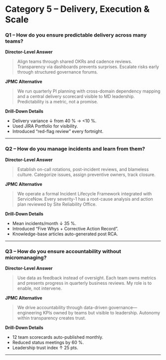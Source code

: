 # Category 5 – Delivery, Execution & Scale

### Q1 – How do you ensure predictable delivery across many teams?
**Director-Level Answer**  
> Align teams through shared OKRs and cadence reviews. Transparency via dashboards prevents surprises. Escalate risks early through structured governance forums.

**JPMC Alternative**  
> We run quarterly PI planning with cross-domain dependency mapping and a central delivery scorecard visible to MD leadership. Predictability is a metric, not a promise.

**Drill-Down Details**  
* Delivery variance ↓ from 40 % → <10 %.  
* Used JIRA Portfolio for visibility.  
* Introduced “red-flag review” every fortnight.

---

### Q2 – How do you manage incidents and learn from them?
**Director-Level Answer**  
> Establish on-call rotations, post-incident reviews, and blameless culture. Categorize issues, assign preventive owners, track closure.

**JPMC Alternative**  
> We operate a formal Incident Lifecycle Framework integrated with ServiceNow. Every severity-1 has a root-cause analysis and action plan reviewed by Site Reliability Office.

**Drill-Down Details**  
* Mean incidents/month ↓ 35 %.  
* Introduced “Five Whys + Corrective Action Record”.  
* Knowledge-base articles auto-generated post RCA.

---

### Q3 – How do you ensure accountability without micromanaging?
**Director-Level Answer**  
> Use data as feedback instead of oversight. Each team owns metrics and presents progress in quarterly business reviews. My role is to enable, not intervene.

**JPMC Alternative**  
> We drive accountability through data-driven governance—engineering KPIs owned by teams but visible to leadership. Autonomy within transparency creates trust.

**Drill-Down Details**  
* 12 team scorecards auto-published monthly.  
* Reduced status meetings by 60 %.  
* Leadership trust index ↑ 25 pts.

---
